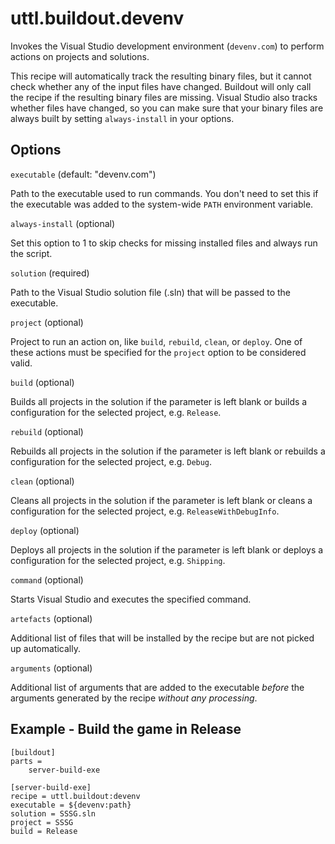 # uttl.buildout.devenv

Invokes the Visual Studio development environment (`devenv.com`) to perform actions on projects and solutions.

This recipe will automatically track the resulting binary files, but it cannot check whether any of the input files have changed. Buildout will only call the recipe if the resulting binary files are missing. Visual Studio also tracks whether files have changed, so you can make sure that your binary files are always built by setting `always-install` in your options.

## Options

`executable` (default: "devenv.com")

Path to the executable used to run commands. You don't need to set this if the executable was added to the system-wide `PATH` environment variable.

`always-install` (optional)

Set this option to 1 to skip checks for missing installed files and always run the script.

`solution` (required)

Path to the Visual Studio solution file (.sln) that will be passed to the executable.

`project` (optional)

Project to run an action on, like `build`, `rebuild`, `clean`, or `deploy`. One of these actions must be specified for the `project` option to be considered valid.

`build` (optional)

Builds all projects in the solution if the parameter is left blank or builds a configuration for the selected project, e.g. `Release`.

`rebuild` (optional)

Rebuilds all projects in the solution if the parameter is left blank or rebuilds a configuration for the selected project, e.g. `Debug`.

`clean` (optional)

Cleans all projects in the solution if the parameter is left blank or cleans a configuration for the selected project, e.g. `ReleaseWithDebugInfo`.

`deploy` (optional)

Deploys all projects in  the solution if the parameter is left blank or deploys a configuration for the selected project, e.g. `Shipping`.

`command` (optional)

Starts Visual Studio and executes the specified command.

`artefacts` (optional)

Additional list of files that will be installed by the recipe but are not picked up automatically.

`arguments` (optional)

Additional list of arguments that are added to the executable _before_ the arguments generated by the recipe _without any processing_.

## Example - Build the game in Release

	[buildout]
	parts = 
		server-build-exe

	[server-build-exe]
	recipe = uttl.buildout:devenv
	executable = ${devenv:path}
	solution = SSSG.sln
	project = SSSG
	build = Release
